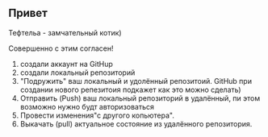 ## Привет 

Тефтельа - замчательный котик)

Совершенно с этим согласен!

1. создали аккаунт на GitHup
2. создали локальный репозиторий
3. "Подружить" ваш локальный и удолённый репозитоий. GitHub при создании нового репезитоия подкажет как это можно сделать)
4. Отправить (Push) ваш локальный репозиторий в удалённый, пи этом возможно нужно будт авторизоваться
5. Провести изменения"с другого копьютера".
6. Выкачать (pull) актуальное состояние из удалённого репозитория.